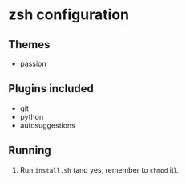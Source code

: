 # zsh configuration

## Themes
- passion

## Plugins included
- git
- python
- autosuggestions

## Running
1. Run `install.sh` (and yes, remember to `chmod` it).
